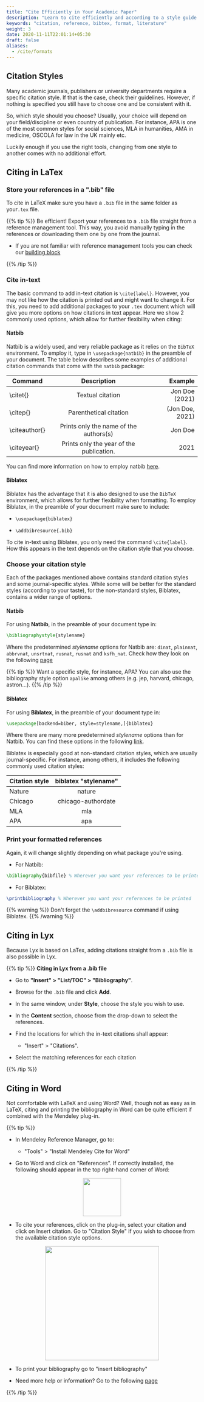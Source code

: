 ```yaml
---
title: "Cite Efficiently in Your Academic Paper"
description: "Learn to cite efficiently and according to a style guide and different formats."
keywords: "citation, reference, bibtex, format, literature"
weight: 3
date: 2020-11-11T22:01:14+05:30
draft: false
aliases:
  - /cite/formats
---
```


## Citation Styles
Many academic journals, publishers or university departments require a specific citation style. If that is the case, check their guidelines. However, if nothing is specified you still have to choose one and be consistent with it.

So, which style should you choose? Usually, your choice will depend on your field/discipline or even country of publication. For instance, APA is one of the most common styles for social sciences, MLA in humanities, AMA in medicine, OSCOLA for law in the UK mainly etc.

Luckily enough if you use the right tools, changing from one style to another comes with no additional effort.

## Citing in LaTex
### Store your references in a ".bib" file
To cite in LaTeX make sure you have a `.bib` file in the same folder as your`.tex` file.

{{% tip %}}
 Be efficient! Export your references to a `.bib` file straight from a reference management tool. This way, you avoid manually typing in the references or downloading them one by one from the journal.

  - If you are not familiar with reference management tools you can check our [building block](https://tilburgsciencehub.com/building-blocks/develop-your-research-skills/tips/reference-list/)

{{% /tip %}}



### Cite in-text
 The basic command to add in-text citation is `\cite{label}`. However, you may not like how the citation is printed out and might want to change it. For this, you need to add additional packages to your `.tex` document which will give you more options on how citations in text appear. Here we show 2 commonly used options, which allow for further flexibility when citing:

#### Natbib
Natbib is a widely used, and very reliable package as it relies on the `BibTeX` environment. To employ it, type in `\usepackage{natbib}` in the preamble of your document. The table below describes some examples of additional citation commands that come with the `natbib` package:

<center>

| Command       |               Description                |        Example |
| ------------- |:----------------------------------------:| --------------:|
| \citet{}      |             Textual citation             | Jon Doe (2021) |
| \citep{}      |          Parenthetical citation          | (Jon Doe, 2021)|
| \citeauthor{} |  Prints only the name of the authors(s)  |        Jon Doe |
| \citeyear{}   | Prints only the year of the publication. |           2021 |

</center>

You can find more information on how to employ natbib [here](https://gking.harvard.edu/files/natnotes2.pdf).

####  Biblatex
Biblatex has the advantage that it is also designed to use the `BibTeX` environment, which allows for further flexibility when formatting. To employ Biblatex, in the preamble of your document make sure to include:

 - `\usepackage{biblatex}`

 - `\addbibresource{.bib}`


To cite in-text using Biblatex, you only need the command `\cite{label}`. How this appears in the text depends on the citation style that you choose.

### Choose your citation style
Each of the packages mentioned above contains standard citation styles and some journal-specific styles. While some will be better for the standard styles (according to your taste), for the non-standard styles, Biblatex, contains a wider range of options.

#### Natbib
For using **Natbib**, in the preamble of your document type in:

 ```LaTex
 \bibliographystyle{stylename}
 ```
Where the predetermined *stylename* options for Natbib are: `dinat`, `plainnat`, `abbrvnat`, `unsrtnat`, `rusnat`, `rusnat` and `ksfh_nat`. Check how they look on the following [page](https://es.overleaf.com/learn/latex/Natbib_bibliography_styles)

{{% tip %}}
Want a specific style, for instance, APA? You can also use the bibliography style option `apalike` among others (e.g. jep, harvard, chicago, astron...).
{{% /tip %}}

#### Biblatex
For using **Biblatex**, in the preamble of your document type in:

 ```LaTex
 \usepackage[backend=biber, style=stylename,]{biblatex}
 ```

Where there are many more predetermined *stylename* options than for Natbib. You can find these options in the following [link](https://es.overleaf.com/learn/latex/Biblatex_citation_styles).

Biblatex is especially good at non-standard citation styles, which are usually journal-specific. For instance, among others, it includes the following commonly used citation styles:


 | Citation style       |               biblatex "stylename"       |
 | ---------------------|:----------------------------------------:|
 | Nature               |             nature             |
 | Chicago              |         chicago-authordate          |
 | MLA                  |  mla  |
 | APA                  | apa                                      |


### Print your formatted references
Again, it will change slightly depending on what package you're using.

- For Natbib:
```LaTex
\bibliography{bibfile} % Wherever you want your references to be printed
```
- For Biblatex:
```LaTex
\printbibliography % Wherever you want your references to be printed
```
{{% warning %}}
Don't forget the `\addbibresource` command if using Biblatex.
{{% /warning %}}

## Citing in Lyx
Because Lyx is based on LaTex, adding citations straight from a `.bib` file is also possible in Lyx.

{{% tip %}}
**Citing in Lyx from a .bib file**

 - Go to **"Insert" > "List/TOC" > "Bibliography"**.

 - Browse for the `.bib` file and click **Add**.

 - In the same window, under **Style**, choose the style you wish to use.

 - In the **Content** section, choose from the drop-down to select the references.

 - Find the locations for which the in-text citations shall appear:
    - "Insert" > "Citations".

 - Select the matching references for each citation

{{% /tip %}}
## Citing in Word
Not comfortable with LaTeX and using Word? Well, though not as easy as in LaTeX, citing and printing the bibliography in Word can be quite efficient if combined with the Mendeley plug-in.

{{% tip %}}
- In Mendeley Reference Manager, go to:
  - "Tools" > "Install Mendeley Cite for Word"

- Go to Word and click on "References". If correctly installed, the following should appear in the top right-hand corner of Word:
<p align = "center">
<img src = "../mendeley_cite.PNG" width="100">
</p>

- To cite your references, click on the plug-in, select your citation and click on Insert citation. Go to "Citation Style" if you wish to choose from the available citation style options.

<p align = "center">
<img src = "../bib_word.png " width="300">
</p>

- To print your bibliography go to "insert bibliography"

- Need more help or information? Go to the following [page](https://www.mendeley.com/guides/using-citation-editor)


{{% /tip %}}

